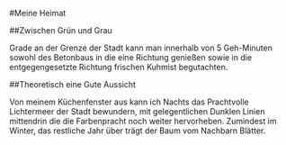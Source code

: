 #Meine Heimat

##Zwischen Grün und Grau

Grade an der Grenze der Stadt kann man innerhalb von 5 Geh-Minuten sowohl des Betonbaus in die eine Richtung genießen sowie in die entgegengesetzte Richtung frischen Kuhmist begutachten.

##Theoretisch eine Gute Aussicht

Von meinem Küchenfenster aus kann ich Nachts das Prachtvolle Lichtermeer der Stadt bewundern, mit gelegentlichen Dunklen Linien mittendrin die die Farbenpracht noch weiter hervorheben. Zumindest im Winter, das restliche Jahr über trägt der Baum vom Nachbarn Blätter.
